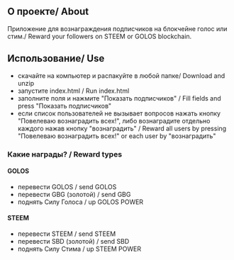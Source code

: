## О проекте/ About
Приложение для вознаграждения подписчиков на блокчейне голос или стим./ Reward your followers on STEEM or GOLOS blockchain.  

## Использование/ Use
- скачайте на компьютер и распакуйте в любой папке/ Download and unzip
- запустите index.html / Run index.html
- заполните поля и нажмите "Показать подписчиков" / Fill fields and press "Показать подписчиков"
- если список пользователей не вызывает вопросов нажать кнопку "Повелеваю вознаградить всех!", либо вознаградите отдельно каждого нажав кнопку "вознаградить" / Reward all users by pressing "Повелеваю вознаградить всех!" or each user by "вознаградить"  

### Какие награды? / Reward types
#### GOLOS
- перевести GOLOS / send GOLOS
- перевести GBG (золотой) / send GBG
- поднять Силу Голоса / up GOLOS POWER
#### STEEM
- перевести STEEM / send STEEM
- перевести SBD (золотой) / send SBD
- поднять Силу Стима / up STEEM POWER
